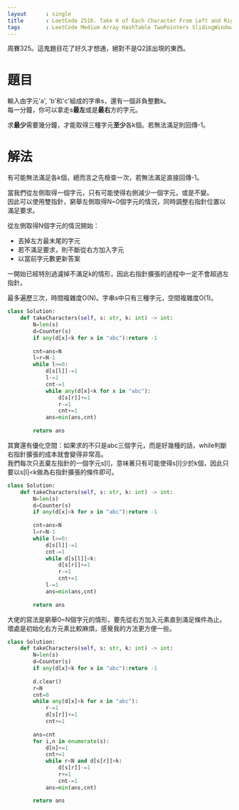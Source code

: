 ```yaml
--- 
layout      : single
title       : LeetCode 2516. Take K of Each Character From Left and Right
tags        : LeetCode Medium Array HashTable TwoPointers SlidingWindow
---
```

周賽325。這鬼題目花了好久才想通，絕對不是Q2該出現的東西。  

# 題目
輸入由字元'a', 'b'和'c'組成的字串s，還有一個非負整數k。  
每一分鐘，你可以拿走s**最左**或是**最右**方的字元。  

求**最少**需要幾分鐘，才能取得三種字元**至少**各k個。若無法滿足則回傳-1。  

# 解法
有可能無法滿足各k個，總而言之先檢查一次，若無法滿足直接回傳-1。  

當我們從左側取得一個字元，只有可能使得右側減少一個字元，或是不變。  
因此可以使用雙指針，窮舉左側取得N\~0個字元的情況，同時調整右指針位置以滿足要求。  

從左側取得N個字元的情況開始：  
- 丟掉左方最末尾的字元  
- 若不滿足要求，則不斷從右方加入字元  
- 以當前字元數更新答案  

一開始已經特別過濾掉不滿足k的情形，因此右指針擴張的過程中一定不會超過左指針。  

最多遍歷三次，時間複雜度O(N)。字串s中只有三種字元，空間複雜度O(1)。  

```python
class Solution:
    def takeCharacters(self, s: str, k: int) -> int:
        N=len(s)
        d=Counter(s)
        if any(d[x]<k for x in "abc"):return -1
        
        cnt=ans=N
        l=r=N-1
        while l>=0:
            d[s[l]]-=1
            l-=1
            cnt-=1
            while any(d[x]<k for x in "abc"):
                d[s[r]]+=1
                r-=1
                cnt+=1
            ans=min(ans,cnt)
        
        return ans
```

其實還有優化空間：如果求的不只是abc三個字元，而是好幾種的話，while判斷右指針擴張的成本就會變得非常高。  
我們每次只丟棄左指針的一個字元s[l]，意味著只有可能使得s[l]少於k個，因此只要以s[l]<k做為右指針擴張的條件即可。  

```python
class Solution:
    def takeCharacters(self, s: str, k: int) -> int:
        N=len(s)
        d=Counter(s)
        if any(d[x]<k for x in "abc"):return -1
        
        cnt=ans=N
        l=r=N-1
        while l>=0:
            d[s[l]]-=1
            cnt-=1
            while d[s[l]]<k:
                d[s[r]]+=1
                r-=1
                cnt+=1
            l-=1
            ans=min(ans,cnt)
        
        return ans
```

大佬的寫法是窮舉0\~N個字元的情形，要先從右方加入元素直到滿足條件為止。  
壞處是初始化右方元素比較麻煩，感覺我的方法更方便一些。  

```python
class Solution:
    def takeCharacters(self, s: str, k: int) -> int:
        N=len(s)
        d=Counter(s)
        if any(d[x]<k for x in "abc"):return -1
        
        d.clear()
        r=N
        cnt=0
        while any(d[x]<k for x in "abc"):
            r-=1
            d[s[r]]+=1
            cnt+=1
            
        ans=cnt
        for i,n in enumerate(s):
            d[n]+=1
            cnt+=1
            while r<N and d[s[r]]>k:
                d[s[r]]-=1
                r+=1
                cnt-=1
            ans=min(ans,cnt)

        return ans
```
